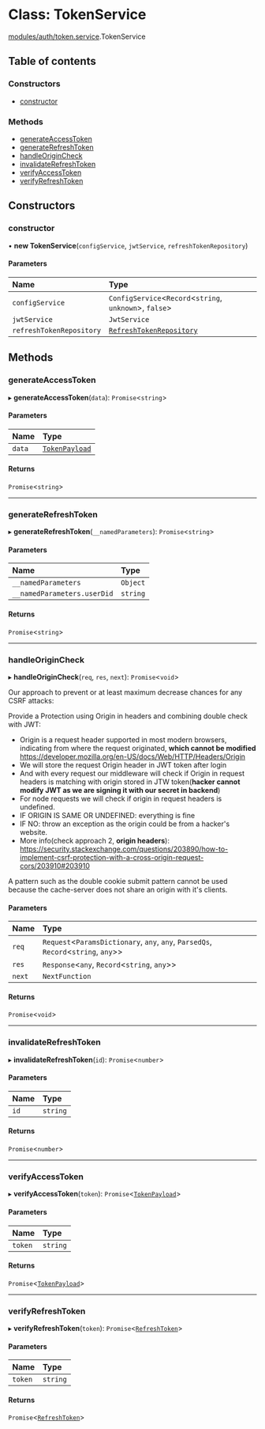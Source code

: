 # Class: TokenService

[modules/auth/token.service](../modules/modules_auth_token_service.md).TokenService

## Table of contents

### Constructors

- [constructor](modules_auth_token_service.TokenService.md#constructor)

### Methods

- [generateAccessToken](modules_auth_token_service.TokenService.md#generateaccesstoken)
- [generateRefreshToken](modules_auth_token_service.TokenService.md#generaterefreshtoken)
- [handleOriginCheck](modules_auth_token_service.TokenService.md#handleorigincheck)
- [invalidateRefreshToken](modules_auth_token_service.TokenService.md#invalidaterefreshtoken)
- [verifyAccessToken](modules_auth_token_service.TokenService.md#verifyaccesstoken)
- [verifyRefreshToken](modules_auth_token_service.TokenService.md#verifyrefreshtoken)

## Constructors

### constructor

• **new TokenService**(`configService`, `jwtService`, `refreshTokenRepository`)

#### Parameters

| Name | Type |
| :------ | :------ |
| `configService` | `ConfigService`<`Record`<`string`, `unknown`\>, ``false``\> |
| `jwtService` | `JwtService` |
| `refreshTokenRepository` | [`RefreshTokenRepository`](modules_auth_refreshToken_repository.RefreshTokenRepository.md) |

## Methods

### generateAccessToken

▸ **generateAccessToken**(`data`): `Promise`<`string`\>

#### Parameters

| Name | Type |
| :------ | :------ |
| `data` | [`TokenPayload`](../interfaces/modules_auth_token_service.TokenPayload.md) |

#### Returns

`Promise`<`string`\>

___

### generateRefreshToken

▸ **generateRefreshToken**(`__namedParameters`): `Promise`<`string`\>

#### Parameters

| Name | Type |
| :------ | :------ |
| `__namedParameters` | `Object` |
| `__namedParameters.userDid` | `string` |

#### Returns

`Promise`<`string`\>

___

### handleOriginCheck

▸ **handleOriginCheck**(`req`, `res`, `next`): `Promise`<`void`\>

Our approach to prevent or at least maximum decrease chances for any CSRF attacks:

Provide a Protection using Origin in headers and combining double check with JWT:
* Origin is a request header supported in most modern browsers, indicating from where the request originated, **which cannot be modified** <https://developer.mozilla.org/en-US/docs/Web/HTTP/Headers/Origin>
* We will store the request Origin header in JWT token after login
* And with every request our middleware will check if Origin in request headers is matching with origin stored in JTW token(**hacker cannot modify JWT as we are signing it with our secret in backend**)
* For node requests we will check if origin in request headers is undefined.
* IF ORIGIN IS SAME OR UNDEFINED: everything is fine
* IF NO: throw an exception as the origin could be from a hacker's website.
* More info(check approach 2, **origin headers**): <https://security.stackexchange.com/questions/203890/how-to-implement-csrf-protection-with-a-cross-origin-request-cors/203910#203910>

A pattern such as the double cookie submit pattern cannot be used because the cache-server does not share an origin with it's clients.

#### Parameters

| Name | Type |
| :------ | :------ |
| `req` | `Request`<`ParamsDictionary`, `any`, `any`, `ParsedQs`, `Record`<`string`, `any`\>\> |
| `res` | `Response`<`any`, `Record`<`string`, `any`\>\> |
| `next` | `NextFunction` |

#### Returns

`Promise`<`void`\>

___

### invalidateRefreshToken

▸ **invalidateRefreshToken**(`id`): `Promise`<`number`\>

#### Parameters

| Name | Type |
| :------ | :------ |
| `id` | `string` |

#### Returns

`Promise`<`number`\>

___

### verifyAccessToken

▸ **verifyAccessToken**(`token`): `Promise`<[`TokenPayload`](../interfaces/modules_auth_token_service.TokenPayload.md)\>

#### Parameters

| Name | Type |
| :------ | :------ |
| `token` | `string` |

#### Returns

`Promise`<[`TokenPayload`](../interfaces/modules_auth_token_service.TokenPayload.md)\>

___

### verifyRefreshToken

▸ **verifyRefreshToken**(`token`): `Promise`<[`RefreshToken`](modules_auth_refreshToken_model.RefreshToken.md)\>

#### Parameters

| Name | Type |
| :------ | :------ |
| `token` | `string` |

#### Returns

`Promise`<[`RefreshToken`](modules_auth_refreshToken_model.RefreshToken.md)\>
